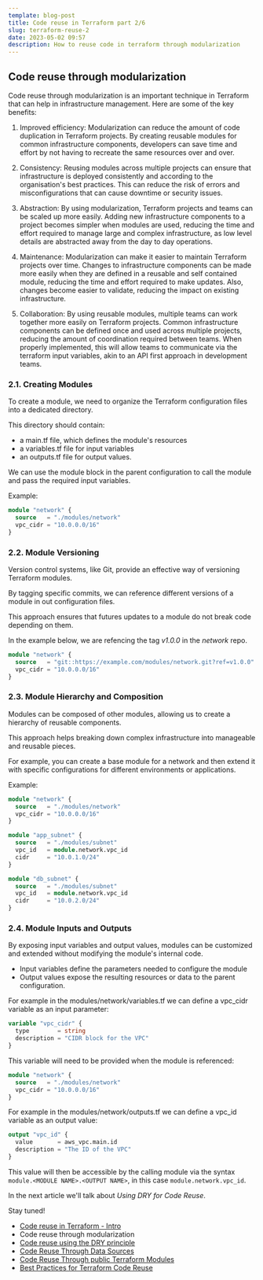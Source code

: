 ```yaml
---
template: blog-post
title: Code reuse in Terraform part 2/6
slug: terraform-reuse-2
date: 2023-05-02 09:57
description: How to reuse code in terraform through modularization
---
```

## Code reuse through modularization

Code reuse through modularization is an important technique in Terraform that can help in infrastructure management. Here are some of the key benefits:

1. Improved efficiency: Modularization can reduce the amount of code duplication in Terraform projects. By creating reusable modules for common infrastructure components, developers can save time and effort by not having to recreate the same resources over and over.

2. Consistency: Reusing modules across multiple projects can ensure that infrastructure is deployed consistently and according to the organisation's best practices. This can reduce the risk of errors and misconfigurations that can cause downtime or security issues.

3. Abstraction: By using modularization, Terraform projects and teams can be scaled up more easily. Adding new infrastructure components to a project becomes simpler when modules are used, reducing the time and effort required to manage large and complex infrastructure, as low level details are abstracted away from the day to day operations.

4. Maintenance: Modularization can make it easier to maintain Terraform projects over time. Changes to infrastructure components can be made more easily when they are defined in a reusable and self contained module, reducing the time and effort required to make updates. Also, changes become easier to validate, reducing the impact on existing infrastructure.

5. Collaboration: By using reusable modules, multiple teams can work together more easily on Terraform projects. Common infrastructure components can be defined once and used across multiple projects, reducing the amount of coordination required between teams. When properly implemented, this will allow teams to communicate via the terraform input variables, akin to an API first approach in development teams.

### 2.1. Creating Modules

To create a module, we need to organize the Terraform configuration files into a dedicated directory. 

This directory should contain:
- a main.tf file, which defines the module's resources
- a variables.tf file for input variables
- an outputs.tf file for output values. 

We can use the module block in the parent configuration to call the module and pass the required input variables.

Example:


```terraform
module "network" {
  source   = "./modules/network"
  vpc_cidr = "10.0.0.0/16"
}
```

### 2.2. Module Versioning

Version control systems, like Git, provide an effective way of versioning Terraform modules. 

By tagging specific commits, we can reference different versions of a module in out configuration files. 

This approach ensures that futures updates to a module do not break code depending on them.

In the example below, we are refencing the tag *v1.0.0* in the *network* repo.

```terraform
module "network" {
  source   = "git::https://example.com/modules/network.git?ref=v1.0.0"
  vpc_cidr = "10.0.0.0/16"
}
```

### 2.3. Module Hierarchy and Composition

Modules can be composed of other modules, allowing us to create a hierarchy of reusable components. 

This approach helps breaking down complex infrastructure into manageable and reusable pieces. 

For example, you can create a base module for a network and then extend it with specific configurations for different environments or applications.

Example:

```terraform
module "network" {
  source   = "./modules/network"
  vpc_cidr = "10.0.0.0/16"
}

module "app_subnet" {
  source   = "./modules/subnet"
  vpc_id   = module.network.vpc_id
  cidr     = "10.0.1.0/24"
}

module "db_subnet" {
  source   = "./modules/subnet"
  vpc_id   = module.network.vpc_id
  cidr     = "10.0.2.0/24"
}
```


### 2.4. Module Inputs and Outputs

By exposing input variables and output values, modules can be customized and extended without modifying the module's internal code. 

- Input variables define the parameters needed to configure the module
- Output values expose the resulting resources or data to the parent configuration.

For example in the modules/network/variables.tf we can define a vpc_cidr variable as an input parameter:

```terraform
variable "vpc_cidr" {
  type        = string
  description = "CIDR block for the VPC"
}
```

This variable will need to be provided when the module is referenced:

```terraform
module "network" {
  source   = "./modules/network"
  vpc_cidr = "10.0.0.0/16"
}
```


For example in the modules/network/outputs.tf we can define a vpc_id variable as an output value:

```terraform
output "vpc_id" {
  value       = aws_vpc.main.id
  description = "The ID of the VPC"
}
```

This value will then be accessible by the calling module via the syntax `module.<MODULE NAME>.<OUTPUT NAME>`, in this case `module.network.vpc_id`.

In the next article we'll talk about *Using DRY for Code Reuse*.

Stay tuned!

- [Code reuse in Terraform - Intro](https://www.pierobon.net/terraform-reuse-1)
- Code reuse through modularization
- [Code reuse using the DRY principle](https://www.pierobon.net/terraform-reuse-3)
- [Code Reuse Through Data Sources](https://www.pierobon.net/terraform-reuse-4)
- [Code Reuse Through public Terraform Modules](https://www.pierobon.net/terraform-reuse-5)
- [Best Practices for Terraform Code Reuse](https://www.pierobon.net/terraform-reuse-6)